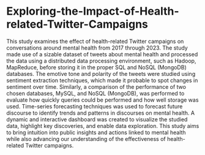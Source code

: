 # Exploring-the-Impact-of-Health-related-Twitter-Campaigns
This study examines the effect of health-related Twitter campaigns on conversations around mental health from 2017 through 2023. The study made use of a sizable dataset of tweets about mental health and processed the data using a distributed data processing environment, such as Hadoop, MapReduce, before storing it in the proper SQL and NoSQL (MongoDB) databases. The emotive tone and polarity of the tweets were studied using sentiment extraction techniques, which made it probable to spot changes in sentiment over time.  Similarly, a comparison of the performance of two chosen databases, MySQL, and NoSQL (MongoDB), was performed to evaluate how quickly queries could be performed and how well storage was used.  Time-series forecasting techniques was used to forecast future discourse to identify trends and patterns in discourses on mental health. A dynamic and interactive dashboard was created to visualize the studied data, highlight key discoveries, and enable data exploration. This study aims to bring intuition into public insights and actions linked to mental health while also advancing our understanding of the effectiveness of health-related Twitter campaigns.
